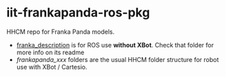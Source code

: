 # iit-frankapanda-ros-pkg

HHCM repo for Franka Panda models. 
- [franka_description](https://github.com/ADVRHumanoids/iit-frankapanda-ros-pkg/tree/master/franka_description) is for ROS use **without XBot**. Check that folder for more info on its readme
- *frankapanda_xxx* folders are the usual HHCM folder structure for robot use with XBot / Cartesio.
